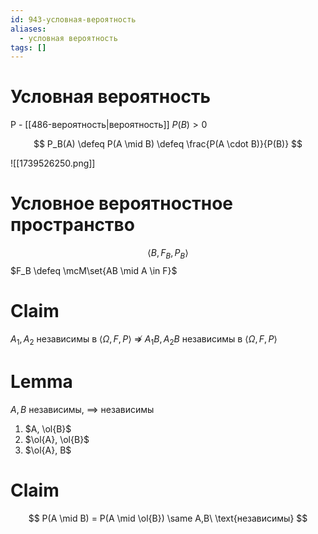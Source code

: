 ```yaml
---
id: 943-условная-вероятность
aliases:
  - условная вероятность
tags: []
---
```


# Условная вероятность

P - [[486-вероятность|вероятность]]
$P(B) > 0$

$$
P_B(A) \defeq P(A \mid B) \defeq \frac{P(A \cdot B)}{P(B)}
$$

![[1739526250.png]]

# Условное вероятностное пространство

$$\left<B, F_B, P_B\right>$$
$F_B \defeq \mcM\set{AB \mid A \in F}$

# Claim

$A_1, A_2$ независимы в $\left<\Omega, F, P\right>$
$\nRightarrow$
$A_1 B, A_2 B$ независимы в $\left<\Omega, F, P\right>$

# Lemma

$A, B$ независимы, $\implies$ независимы

1. $A, \ol{B}$
1. $\ol{A}, \ol{B}$
1. $\ol{A}, B$

# Claim

$$
P(A \mid B) = P(A \mid \ol{B})
\same
A,B\ \text{независимы}
$$
